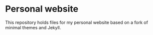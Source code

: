 # Personal website 
This repository holds files for my personal website based on a fork of minimal themes and Jekyll.

